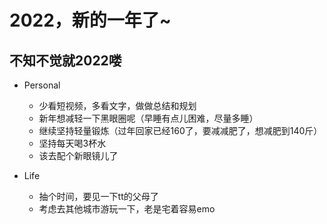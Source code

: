 # 2022，新的一年了~

## 不知不觉就2022喽

- Personal
    * 少看短视频，多看文字，做做总结和规划
    * 新年想减轻一下黑眼圈呢（早睡有点儿困难，尽量多睡）
    * 继续坚持轻量锻炼（过年回家已经160了，要减减肥了，想减肥到140斤）
    * 坚持每天喝3杯水
    * 该去配个新眼镜儿了

- Life
    * 抽个时间，要见一下tt的父母了
    * 考虑去其他城市游玩一下，老是宅着容易emo